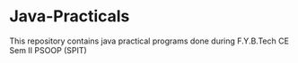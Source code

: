 # Java-Practicals
This repository contains java practical programs done during F.Y.B.Tech CE Sem II PSOOP (SPIT)
